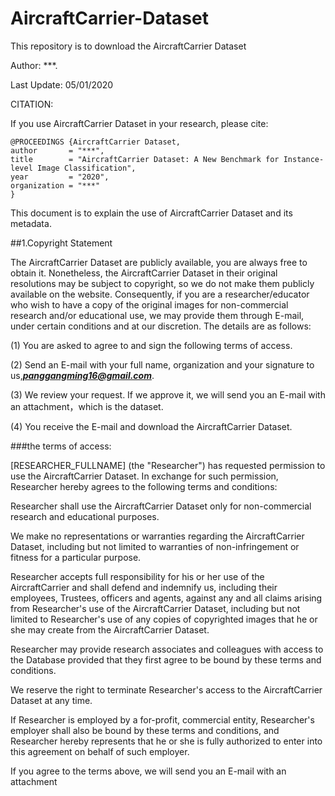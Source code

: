 # AircraftCarrier-Dataset

This repository is to download the AircraftCarrier Dataset

Author: ***.

Last Update: 05/01/2020

CITATION:

If you use AircraftCarrier Dataset in your research, please cite:

	@PROCEEDINGS {AircraftCarrier Dataset,
	author       = "***",
	title        = "AircraftCarrier Dataset: A New Benchmark for Instance-level Image Classification",
	year         = "2020",
	organization = "***"
	}
	
This document is to explain the use of AircraftCarrier Dataset and its metadata.

##1.Copyright Statement

  The AircraftCarrier Dataset are publicly available, you are always free to obtain it. Nonetheless, the AircraftCarrier Dataset in their original resolutions may be subject to copyright, so we do not make them publicly available on the website.
Consequently, if you are a researcher/educator who wish to have a copy of the original images for non-commercial research and/or educational use, we may provide them through E-mail, under certain conditions and at our discretion. The details are as follows:

(1) You are asked to agree to and sign the following terms of access.

(2) Send an E-mail with your full name, organization and your signature to us,***panggangming16@gmail.com***.

(3) We review your request. If we approve it, we will send you an E-mail with an attachment，which is the dataset.

(4) You receive the E-mail and download the AircraftCarrier Dataset.

###the terms of access:

  [RESEARCHER_FULLNAME] (the "Researcher") has requested permission to use the AircraftCarrier Dataset. In exchange for such permission, Researcher hereby agrees to the following terms and conditions:
  
  Researcher shall use the AircraftCarrier Dataset only for non-commercial research and educational purposes.
  
  We make no representations or warranties regarding the AircraftCarrier Dataset, including but not limited to warranties of non-infringement or fitness for a particular purpose.
  
  Researcher accepts full responsibility for his or her use of the AircraftCarrier and shall defend and indemnify us, including their employees, Trustees, officers and agents, against any and all claims arising from Researcher's use of the AircraftCarrier Dataset, including but not limited to Researcher's use of any copies of copyrighted images that he or she may create from the AircraftCarrier Dataset.
  
  Researcher may provide research associates and colleagues with access to the Database provided that they first agree to be bound by these terms and conditions.
  
  We reserve the right to terminate Researcher's access to the AircraftCarrier Dataset at any time.
  
  If Researcher is employed by a for-profit, commercial entity, Researcher's employer shall also be bound by these terms and conditions, and Researcher hereby represents that he or she is fully authorized to enter into this agreement on behalf of such employer.
  
  If you agree to the terms above, we will send you an E-mail with an attachment
